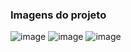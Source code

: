 ### Imagens do projeto
![image](https://github.com/user-attachments/assets/5245a01f-0e74-406e-aba6-e506f54999aa)
![image](https://github.com/user-attachments/assets/d38464ca-627a-4c8b-bdf0-0afe0c8ce886)
![image](https://github.com/user-attachments/assets/1e7f8a03-998a-49e5-b570-4f0df25cbf83)

